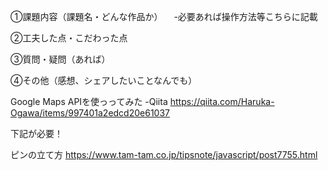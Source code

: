 ①課題内容（課題名・どんな作品か）
　-必要あれば操作方法等こちらに記載

②工夫した点・こだわった点


③質問・疑問（あれば）


④その他（感想、シェアしたいことなんでも）

Google Maps APIを使っってみた -Qiita
https://qiita.com/Haruka-Ogawa/items/997401a2edcd20e61037
 
 下記が必要！
 <script src="https://ajax.googleapis.com/ajax/libs/jquery/2.2.4/jquery.min.js"></script>

ピンの立て方
https://www.tam-tam.co.jp/tipsnote/javascript/post7755.html


